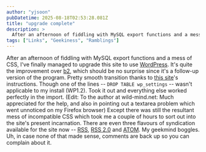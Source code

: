 ```yaml
---
author: "yjsoon"
pubDatetime: 2025-08-18T02:53:28.081Z
title: "upgrade complete"
description: >
  After an afternoon of fiddling with MySQL export functions and a mess of CSS, I've finally managed to upgrade this site to use WordPress. It's quite t...
tags: ["Links", "Geekiness", "Ramblings"]
---
```






After an afternoon of fiddling with MySQL export functions and a mess of CSS, I've finally managed to upgrade this site to use [WordPress](http://www.wordpress.org). It's quite the improvement over [b2](http://www.cafelog.com), which should be no surprise since it's a follow-up version of the program. Pretty smooth transition thanks to [this site](http://www.wild-mind.net/index.php?p=51)'s instructions. Though one of the lines -- `DROP TABLE wp_settings` -- wasn't applicable to my install (WP1.2). Took it out and everything else worked perfectly in the import. (Edit: To the author at wild-mind.net: Much appreciated for the help, and also in pointing out a textarea problem which went unnoticed on my Firefox browser) Except there was still the resultant mess of incompatible CSS which took me a couple of hours to sort out into the site's present incarnation. There are even three flavours of syndication available for the site now -- [RSS](http://yjblog.stupidchicken.com/feed/rss), [RSS 2.0](http://yjblog.stupidchicken.com/feed/rss2) and [ATOM](http://yjblog.stupidchicken.com/feed/atom). My geekmind boggles. Uh, in case none of that made sense, comments are back up so you can complain about it.
